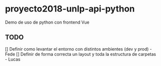 # proyecto2018-unlp-api-python
Demo de uso de python con frontend Vue


TODO
----

[] Definir como levantar el entorno con distintos ambientes (dev y prod) - Fede
[] Definir de forma correcta un layout y toda la estructura de carpetas - Lucas
